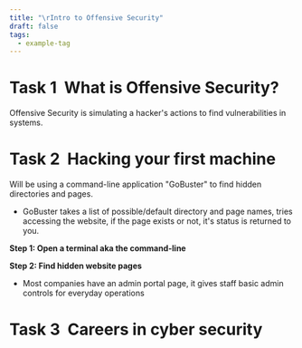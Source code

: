 ```yaml
---
title: "\rIntro to Offensive Security"
draft: false
tags:
  - example-tag
---
```

# Task 1  What is Offensive Security?
Offensive Security is simulating a hacker's actions to find vulnerabilities in systems. 

# Task 2  Hacking your first machine
Will be using a command-line application "GoBuster" to find hidden directories and pages. 
- GoBuster takes a list of possible/default directory and page names, tries accessing the website, if the page exists or not, it's status is returned to you. 

**Step 1: Open a terminal aka the command-line**

**Step 2: Find hidden website pages** 
- Most companies have an admin portal page, it gives staff basic admin controls for everyday operations  

# Task 3  Careers in cyber security
